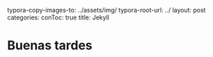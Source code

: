 typora-copy-images-to: ../assets/img/
typora-root-url: ../
layout: post
categories: 
conToc: true
title: Jekyll



# Buenas tardes